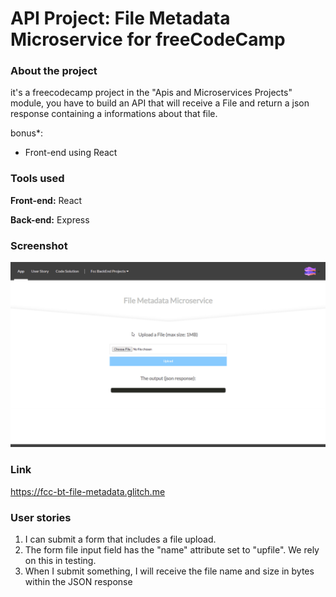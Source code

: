 # API Project: File Metadata Microservice for freeCodeCamp
### About the project

it's a freecodecamp project in the "Apis and Microservices Projects" module, you have to build an API that will receive a File and return a json response containing a informations about that file.

bonus*: 
- Front-end using React

### Tools used

**Front-end:** React

**Back-end:** Express

### Screenshot

![Screenshot](Screenshot_01.gif "Screenshot")

### Link

https://fcc-bt-file-metadata.glitch.me

### User stories

1. I can submit a form that includes a file upload.
2. The form file input field has the "name" attribute set to "upfile". We rely on this in testing.
3. When I submit something, I will receive the file name and size in bytes within the JSON response
